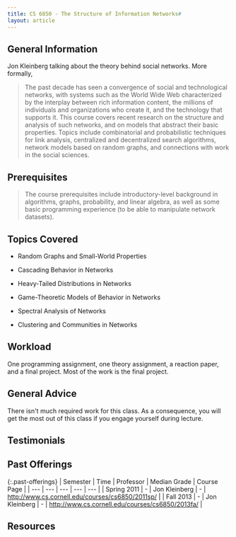 ```yaml
---
title: CS 6850 - The Structure of Information Networks#
layout: article
---
```


## General Information

Jon Kleinberg talking about the theory behind social networks. More formally,

> The past decade has seen a convergence of social and technological networks, with systems such as the World Wide Web characterized by the interplay between rich information content, the millions of individuals and organizations who create it, and the technology that supports it. This course covers recent research on the structure and analysis of such networks, and on models that abstract their basic properties. Topics include combinatorial and probabilistic techniques for link analysis, centralized and decentralized search algorithms, network models based on random graphs, and connections with work in the social sciences.

## Prerequisites

> The course prerequisites include introductory-level background in algorithms, graphs, probability, and linear algebra, as well as some basic programming experience (to be able to manipulate network datasets).

## Topics Covered

 - Random Graphs and Small-World Properties

 - Cascading Behavior in Networks

 - Heavy-Tailed Distributions in Networks

 - Game-Theoretic Models of Behavior in Networks

 - Spectral Analysis of Networks

 - Clustering and Communities in Networks

## Workload

One programming assignment, one theory assignment, a reaction paper, and a final project. Most of the work is the final project.

## General Advice

There isn't much required work for this class. As a consequence, you will get the most out of this class if you engage yourself during lecture.

## Testimonials

## Past Offerings

{:.past-offerings}
| Semester | Time | Professor | Median Grade | Course Page |
| --- | --- | --- | --- | --- |
| Spring 2011 | -  | Jon Kleinberg | -  | http://www.cs.cornell.edu/courses/cs6850/2011sp/ |
| Fall 2013 | - | Jon Kleinberg | - | http://www.cs.cornell.edu/courses/cs6850/2013fa/ |

## Resources
